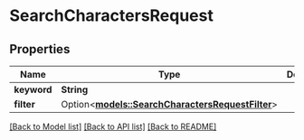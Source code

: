 # SearchCharactersRequest

## Properties

Name | Type | Description | Notes
------------ | ------------- | ------------- | -------------
**keyword** | **String** |  | 
**filter** | Option<[**models::SearchCharactersRequestFilter**](searchCharacters_request_filter.md)> |  | [optional]

[[Back to Model list]](../README.md#documentation-for-models) [[Back to API list]](../README.md#documentation-for-api-endpoints) [[Back to README]](../README.md)


